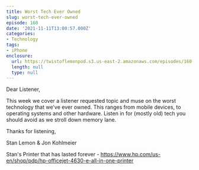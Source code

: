 ```yaml
---
title: Worst Tech Ever Owned
slug: worst-tech-ever-owned
episode: 160
date: '2021-11-11T13:00:57.000Z'
categories:
- Technology
tags:
- iPhone
enclosure:
  url: https://twistoflemonpod.s3.us-east-2.amazonaws.com/episodes/160-lwatol-20211111.mp3
  length: null
  type: null
---
```


Dear Listener,

This week we cover a listener requested topic and muse on the worst technology that we've ever owned. This ranges from mobile devices, to operating systems and other hardware. Listen in for (mostly old) tech you should avoid as we stroll down memory lane.

Thanks for listening,

Stan Lemon & Jon Kohlmeier

Stan's Printer that has lasted forever - https://www.hp.com/us-en/shop/pdp/hp-officejet-4630-e-all-in-one-printer
